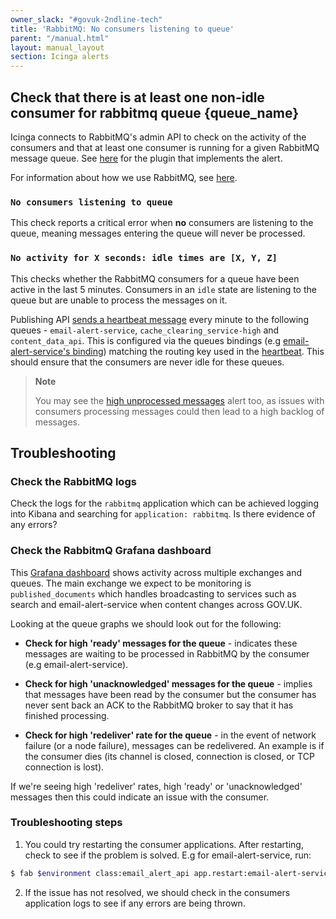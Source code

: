 ```yaml
---
owner_slack: "#govuk-2ndline-tech"
title: 'RabbitMQ: No consumers listening to queue'
parent: "/manual.html"
layout: manual_layout
section: Icinga alerts
---
```


## Check that there is at least one non-idle consumer for rabbitmq queue {queue_name}

Icinga connects to RabbitMQ's admin API to check on the activity of the
consumers and that at least one consumer is running for a given RabbitMQ
message queue. See [here][check_rabbitmq_plugin] for the plugin that implements
the alert.

For information about how we use RabbitMQ, see [here][rabbitmq_doc].

### `No consumers listening to queue`

This check reports a critical error when **no** consumers are listening to the
queue, meaning messages entering the queue will never be processed.

### `No activity for X seconds: idle times are [X, Y, Z]`

This checks whether the RabbitMQ consumers for a queue have been active in the
last 5 minutes. Consumers in an `idle` state are listening to the queue but are
unable to process the messages on it.

Publishing API [sends a heartbeat message][heartbeat_messages] every minute to
the following queues - `email-alert-service`, `cache_clearing_service-high` and
`content_data_api`. This is configured via the queues bindings (e.g
[email-alert-service's binding][email_alert_binding]) matching the routing key
used in the [heartbeat][heartbeat]. This should ensure that the consumers are
never idle for these queues.

> **Note**
>
> You may see the [high unprocessed messages][high_unprocessed_messages] alert too,
> as issues with consumers processing messages could then lead to a high
> backlog of messages.

## Troubleshooting

### Check the RabbitMQ logs

Check the logs for the `rabbitmq` application which can be achieved logging
into Kibana and searching for `application: rabbitmq`. Is there evidence of any
errors?

### Check the RabbitmQ Grafana dashboard

This [Grafana dashboard][rabbitmq_grafana_dashboard] shows activity across
multiple exchanges and queues. The main exchange we expect to be monitoring is
`published_documents` which handles broadcasting to services such as search and
email-alert-service when content changes across GOV.UK.

Looking at the queue graphs we should look out for the following:

* **Check for high 'ready' messages for the queue** - indicates these messages are
  waiting to be processed in RabbitMQ by the consumer (e.g
  email-alert-service).

* **Check for high 'unacknowledged' messages for the queue** - implies that
  messages have been read by the consumer but the consumer has never sent back
  an ACK to the RabbitMQ broker to say that it has finished processing.

* **Check for high 'redeliver' rate for the queue** - in the event of network
  failure (or a node failure), messages can be redelivered. An example is if
  the consumer dies (its channel is closed, connection is closed, or TCP
  connection is lost).

If we're seeing high 'redeliver' rates, high 'ready' or 'unacknowledged'
messages then this could indicate an issue with the consumer.

### Troubleshooting steps

1. You could try restarting the consumer applications. After restarting, check
   to see if the problem is solved. E.g for email-alert-service, run:

```bash
$ fab $environment class:email_alert_api app.restart:email-alert-service
```

2. If the issue has not resolved, we should check in the consumers application
   logs to see if any errors are being thrown.

[high_unprocessed_messages]: https://docs.publishing.service.gov.uk/manual/alerts/rabbitmq-high-number-of-unprocessed-messages.html
[email_alert_binding]: https://github.com/alphagov/email-alert-service/blob/4412a1b3b0f281733801e1631416ab02fac90e25/lib/tasks/message_queues.rake#L17
[rabbitmq_doc]: https://docs.publishing.service.gov.uk/manual/rabbitmq.html
[check_rabbitmq_plugin]: https://github.com/alphagov/govuk-puppet/blob/eb8a04a7883d4772fa7266c909c7f40563f8f7a0/modules/icinga/files/usr/lib/nagios/plugins/check_rabbitmq_consumers
[heartbeat_messages]: https://github.com/alphagov/publishing-api/blob/d2552f681e772c9e4f5afb3a76605630fa4a588c/lib/tasks/heartbeat_messages.rake
[rabbitmq_grafana_dashboard]: https://grafana.blue.production.govuk.digital/dashboard/file/rabbitmq.json?refresh=10s&orgId=1
[heartbeat]: https://github.com/alphagov/publishing-api/blob/d2552f681e772c9e4f5afb3a76605630fa4a588c/lib/queue_publisher.rb#L43
